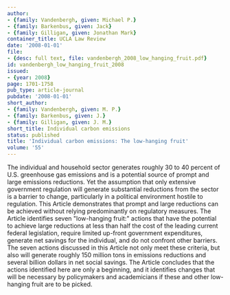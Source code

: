 ```yaml
---
author:
- {family: Vandenbergh, given: Michael P.}
- {family: Barkenbus, given: Jack}
- {family: Gilligan, given: Jonathan Mark}
container_title: UCLA Law Review
date: '2008-01-01'
file:
- {desc: full text, file: vandenbergh_2008_low_hanging_fruit.pdf}
id: vandenbergh_low_hanging_fruit_2008
issued:
- {year: 2008}
page: 1701-1758
pub_type: article-journal
pubdate: '2008-01-01'
short_author:
- {family: Vandenbergh, given: M. P.}
- {family: Barkenbus, given: J.}
- {family: Gilligan, given: J. M.}
short_title: Individual carbon emissions
status: published
title: 'Individual carbon emissions: The low-hanging fruit'
volume: '55'
---
```

The individual and household sector generates roughly 30 to 40 percent of U.S. greenhouse gas emissions and is a potential source of prompt and large emissions reductions. Yet the assumption that only extensive government regulation will generate substantial reductions from the sector is a barrier to change, particularly in a political environment hostile to regulation. This Article demonstrates that prompt and large reductions can be achieved without relying predominantly on regulatory measures. The Article identifies seven &quot;low-hanging fruit:&quot; actions that have the potential to achieve large reductions at less than half the cost of the leading current federal legislation, require limited up-front government expenditures, generate net savings for the individual, and do not confront other barriers. The seven actions discussed in this Article not only meet these criteria, but also will generate roughly 150 million tons in emissions reductions and several billion dollars in net social savings. The Article concludes that the actions identified here are only a beginning, and it identifies changes that will be necessary by policymakers and academicians if these and other low-hanging fruit are to be picked.
